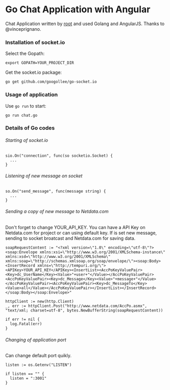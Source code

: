 # Go Chat Application with Angular
Chat Application written by [root](http://root.ist) and used Golang and AngularJS. Thanks to @vinceprignano.

### Installation of socket.io
Select the Gopath:
```
export GOPATH=YOUR_PROJECT_DIR
```

Get the socket.io package:
```
go get github.com/googollee/go-socket.io
```

### Usage of application
Use `go run` to start:
```
go run chat.go
```

### Details of Go codes

###### Starting of socket.io
```
sio.On("connection", func(so socketio.Socket) {
  ...
}
```

###### Listening of new message on socket
```
so.On("send_message", func(message string) {
  ...
}
```

###### Sending a copy of new message to Netdata.com
Don't forget to change YOUR_API_KEY. You can have a API Key on Netdata.com for project or can using default key. If is set new message, sending to socket broatcast and Netdata.com for saving data.
```
soapRequestContent := "<?xml version=\"1.0\" encoding=\"utf-8\"?><soap:Envelope xmlns:xsi=\"http://www.w3.org/2001/XMLSchema-instance\" xmlns:xsd=\"http://www.w3.org/2001/XMLSchema\" xmlns:soap=\"http://schemas.xmlsoap.org/soap/envelope/\"><soap:Body><InsertRecord xmlns=\"http://tempuri.org/\"><APIKey>YOUR_API_KEY</APIKey><InsertList><AccPoKeyValuePair><Key>dc_UserName</Key><Value>"+user+"</Value></AccPoKeyValuePair><AccPoKeyValuePair><Key>dc_Message</Key><Value>"+message+"</Value></AccPoKeyValuePair><AccPoKeyValuePair><Key>dc_MessageTo</Key><Value>all</Value></AccPoKeyValuePair></InsertList></InsertRecord></soap:Body></soap:Envelope>"

httpClient := new(http.Client)
_, err := httpClient.Post("http://www.netdata.com/AccPo.asmx", "text/xml; charset=utf-8", bytes.NewBufferString(soapRequestContent))

if err != nil {
  log.Fatal(err)
}
```

###### Changing of application port
Can change default port quikly.
```
listen := os.Getenv("LISTEN")

if listen == "" {
  listen = ":3001"
}
```
